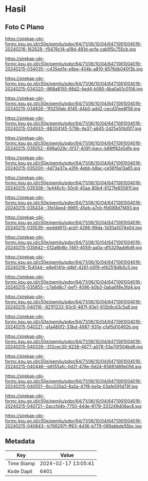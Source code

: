 # Hasil

## Foto C Plano

https://sirekap-obj-formc.kpu.go.id/c50e/pemilu/pdpr/64/71/06/10/04/6471061004016-20240216-162828--f5476c14-a19d-481d-acfa-cab1f5c755cb.jpg

https://sirekap-obj-formc.kpu.go.id/c50e/pemilu/pdpr/64/71/06/10/04/6471061004016-20240215-034035--c435ed1e-e8ee-404b-a810-8576db040f3b.jpg

https://sirekap-obj-formc.kpu.go.id/c50e/pemilu/pdpr/64/71/06/10/04/6471061004016-20240215-034320--868a8155-66d2-4ed4-b085-4ba0a51c0156.jpg

https://sirekap-obj-formc.kpu.go.id/c50e/pemilu/pdpr/64/71/06/10/04/6471061004016-20240215-034826--1f0259ab-8145-44b0-add2-cecd31ee8f56.jpg

https://sirekap-obj-formc.kpu.go.id/c50e/pemilu/pdpr/64/71/06/10/04/6471061004016-20240215-034933--88204145-579b-4e37-a845-2d25e5f4d5f7.jpg

https://sirekap-obj-formc.kpu.go.id/c50e/pemilu/pdpr/64/71/06/10/04/6471061004016-20240215-035052--698a029c-0f37-4091-bacc-b86ff82e5dfe.jpg

https://sirekap-obj-formc.kpu.go.id/c50e/pemilu/pdpr/64/71/06/10/04/6471061004016-20240215-035200--4d73a37a-a3f4-4ebb-b8ac-ce56f9a13a65.jpg

https://sirekap-obj-formc.kpu.go.id/c50e/pemilu/pdpr/64/71/06/10/04/6471061004016-20240215-035308--1e446cfc-50c8-45aa-80b4-6127fe65581f.jpg

https://sirekap-obj-formc.kpu.go.id/c50e/pemilu/pdpr/64/71/06/10/04/6471061004016-20240215-035434--3fe14ee4-9965-45eb-a7cb-ffd089d7f493.jpg

https://sirekap-obj-formc.kpu.go.id/c50e/pemilu/pdpr/64/71/06/10/04/6471061004016-20240215-035539--eeddd613-acb1-4286-99da-1d30a5074e0d.jpg

https://sirekap-obj-formc.kpu.go.id/c50e/pemilu/pdpr/64/71/06/10/04/6471061004016-20240215-035642--012a6b6b-7461-4059-aa0a-df5329add6d9.jpg

https://sirekap-obj-formc.kpu.go.id/c50e/pemilu/pdpr/64/71/06/10/04/6471061004016-20240216-154544--e8e6141e-d4bf-4261-b5f9-ef4251b6b5c5.jpg

https://sirekap-obj-formc.kpu.go.id/c50e/pemilu/pdpr/64/71/06/10/04/6471061004016-20240215-035855--c7a6d8c7-bef1-4096-b0b3-0aba6f8e3fd4.jpg

https://sirekap-obj-formc.kpu.go.id/c50e/pemilu/pdpr/64/71/06/10/04/6471061004016-20240215-040116--821f1233-93c9-487f-93e1-612b6cd3c5a8.jpg

https://sirekap-obj-formc.kpu.go.id/c50e/pemilu/pdpr/64/71/06/10/04/6471061004016-20240215-040221--a1a480f2-33bd-4987-931e-cfaf5d10492b.jpg

https://sirekap-obj-formc.kpu.go.id/c50e/pemilu/pdpr/64/71/06/10/04/6471061004016-20240215-040339--312cec30-8238-4677-a078-53a70f504bd8.jpg

https://sirekap-obj-formc.kpu.go.id/c50e/pemilu/pdpr/64/71/06/10/04/6471061004016-20240215-040446--b8155afc-0d2f-478e-9d24-65881d89e056.jpg

https://sirekap-obj-formc.kpu.go.id/c50e/pemilu/pdpr/64/71/06/10/04/6471061004016-20240215-040551--6cc220a3-8a2a-47f8-be1a-03afe591d79f.jpg

https://sirekap-obj-formc.kpu.go.id/c50e/pemilu/pdpr/64/71/06/10/04/6471061004016-20240215-040721--2accfd4b-7750-44de-9179-333249d08ac8.jpg

https://sirekap-obj-formc.kpu.go.id/c50e/pemilu/pdpr/64/71/06/10/04/6471061004016-20240215-040843--b766297f-ff63-4d36-b779-089abbde55bc.jpg


## Metadata

| Key        | Value               |
| ---------- | ------------------- |
| Time Stamp | 2024-02-17 13:05:41 |
| Kode Dapil | 6401                |



